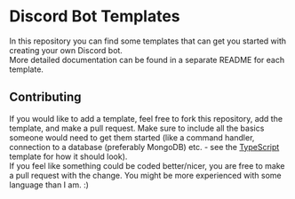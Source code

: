 # Discord Bot Templates
 In this repository you can find some templates that can get you started with creating your own Discord bot.<br>
 More detailed documentation can be found in a separate README for each template.<br>
 
 ## Contributing
 If you would like to add a template, feel free to fork this repository, add the template, and make a pull request. Make sure to include all the basics someone would need to get them started (like a command handler, connection to a database (preferably MongoDB) etc. - see the [TypeScript](https://github.com/Pandicon/Discord-Bot-Templates/tree/main/TypeScript) template for how it should look).<br>
 If you feel like something could be coded better/nicer, you are free to make a pull request with the change. You might be more experienced with some language than I am. :)
